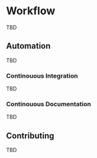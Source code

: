 # Workflow
TBD

## Automation
TBD

### Continouous Integration
TBD

### Continouous Documentation
TBD

## Contributing
TBD
